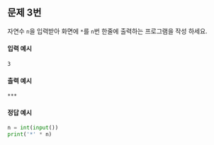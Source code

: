 ## 문제 3번
자연수 `n`을 입력받아 화면에 `*`를 `n`번 한줄에 출력하는 프로그램을 작성 하세요.

#### 입력 예시
```
3
```

#### 출력 예시
```
***
```

#### 정답 예시
```python
n = int(input())
print('*' * n)
```